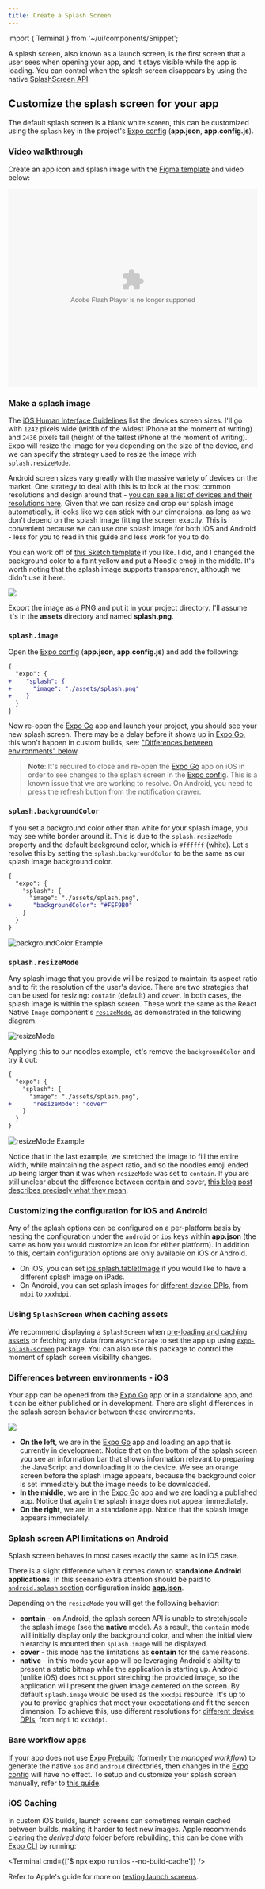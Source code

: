 ```yaml
---
title: Create a Splash Screen
---
```


import { Terminal } from '~/ui/components/Snippet';

A splash screen, also known as a launch screen, is the first screen that a user sees when opening your app, and it stays visible while the app is loading. You can control when the splash screen disappears by using the native [SplashScreen API](/versions/latest/sdk/splash-screen).

## Customize the splash screen for your app

The default splash screen is a blank white screen, this can be customized using the `splash` key in the project's [Expo config][expo-config] (**app.json**, **app.config.js**).

### Video walkthrough

Create an app icon and splash image with the [Figma template](https://www.figma.com/file/ddc0glVeILssZl0Dcn1lSS/App-Icon-and-Splash?node-id=0%3A1) and video below:

<object width="100%" height="400">
   <param name="movie" value="https://youtube.com/embed/mVOFvLSiJ_s" />
   <param name="wmode" value="transparent" />
   <embed src="https://youtube.com/embed/mVOFvLSiJ_s" type="application/x-shockwave-flash" wmode="transparent" width="100%" height="400" />
 </object>

### Make a splash image

The [iOS Human Interface Guidelines](https://developer.apple.com/design/human-interface-guidelines/foundations/layout#specifications) list the devices screen sizes. I'll go with `1242` pixels wide (width of the widest iPhone at the moment of writing) and `2436` pixels tall (height of the tallest iPhone at the moment of writing). Expo will resize the image for you depending on the size of the device, and we can specify the strategy used to resize the image with `splash.resizeMode`.

Android screen sizes vary greatly with the massive variety of devices on the market. One strategy to deal with this is to look at the most common resolutions and design around that - [you can see a list of devices and their resolutions here](https://material.io/resources/devices/). Given that we can resize and crop our splash image automatically, it looks like we can stick with our dimensions, as long as we don't depend on the splash image fitting the screen exactly. This is convenient because we can use one splash image for both iOS and Android - less for you to read in this guide and less work for you to do.

You can work off of [this Sketch template](https://github.com/expo/files/blob/b264c7f7bf2cacfbdb45640063988ab61dfbbe23/splash-template.sketch?raw=true) if you like. I did, and I changed the background color to a faint yellow and put a Noodle emoji in the middle. It's worth noting that the splash image supports transparency, although we didn't use it here.

![](/static/images/splash-example.png)

Export the image as a PNG and put it in your project directory. I'll assume it's in the **assets** directory and named **splash.png**.

### `splash.image`

Open the [Expo config][expo-config] (**app.json**, **app.config.js**) and add the following:

```diff
{
  "expo": {
+    "splash": {
+      "image": "./assets/splash.png"
+    }
  }
}
```

Now re-open the [Expo Go][expo-go] app and launch your project, you should see your new splash screen. There may be a delay before it shows up in [Expo Go][expo-go], this won't happen in custom builds, see: ["Differences between environments" below](#differences-between-environments).

> **Note**: It's required to close and re-open the [Expo Go][expo-go] app on iOS in order to see changes to the splash screen in the [Expo config][expo-config]. This is a known issue that we are working to resolve. On Android, you need to press the refresh button from the notification drawer.

### `splash.backgroundColor`

If you set a background color other than white for your splash image, you may see white border around it. This is due to the `splash.resizeMode` property and the default background color, which is `#ffffff` (white). Let's resolve this by setting the `splash.backgroundColor` to be the same as our splash image background color.

```diff
{
  "expo": {
    "splash": {
      "image": "./assets/splash.png",
+      "backgroundColor": "#FEF9B0"
    }
  }
}
```

![backgroundColor Example](/static/images/backgroundColor-noodles.png)

### `splash.resizeMode`

Any splash image that you provide will be resized to maintain its aspect ratio and to fit the resolution of the user's device. There are two strategies that can be used for resizing: `contain` (default) and `cover`. In both cases, the splash image is within the splash screen. These work the same as the React Native `Image` component's [`resizeMode`](/versions/latest/react-native/image/#resizemode), as demonstrated in the following diagram.

![resizeMode](/static/images/resizeMode.png)

Applying this to our noodles example, let's remove the `backgroundColor` and try it out:

```diff
{
  "expo": {
    "splash": {
      "image": "./assets/splash.png",
+      "resizeMode": "cover"
    }
  }
}
```

![resizeMode Example](/static/images/resizeMode-noodles.png)

Notice that in the last example, we stretched the image to fill the entire width, while maintaining the aspect ratio, and so the noodles emoji ended up being larger than it was when `resizeMode` was set to `contain`. If you are still unclear about the difference between contain and cover, [this blog post describes precisely what they mean](http://blog.vjeux.com/2013/image/css-container-and-cover.html).

### Customizing the configuration for iOS and Android

Any of the splash options can be configured on a per-platform basis by nesting the configuration under the `android` or `ios` keys within **app.json** (the same as how you would customize an icon for either platform). In addition to this, certain configuration options are only available on iOS or Android.

- On iOS, you can set [ios.splash.tabletImage](../workflow/configuration.md#tabletimage) if you would like to have a different splash image on iPads.
- On Android, you can set splash images for [different device DPIs](../workflow/configuration.md#android), from `mdpi` to `xxxhdpi`.

### Using `SplashScreen` when caching assets

We recommend displaying a `SplashScreen` when [pre-loading and caching assets](/guides/preloading-and-caching-assets/#pre-loading-and-caching-assets) or fetching any data from `AsyncStorage` to set the app up using [`expo-splash-screen`](/versions/latest/sdk/splash-screen) package. You can also use this package to control the moment of splash screen visibility changes.

### Differences between environments - iOS

Your app can be opened from the [Expo Go][expo-go] app or in a standalone app, and it can be either published or in development. There are slight differences in the splash screen behavior between these environments.

![](https://media.giphy.com/media/l378l98EI0VQdwRzy/giphy.gif)

- **On the left**, we are in the [Expo Go][expo-go] app and loading an app that is currently in development. Notice that on the bottom of the splash screen you see an information bar that shows information relevant to preparing the JavaScript and downloading it to the device. We see an orange screen before the splash image appears, because the background color is set immediately but the image needs to be downloaded.
- **In the middle**, we are in the [Expo Go][expo-go] app and we are loading a published app. Notice that again the splash image does not appear immediately.
- **On the right**, we are in a standalone app. Notice that the splash image appears immediately.

### Splash screen API limitations on Android

Splash screen behaves in most cases exactly the same as in iOS case.

There is a slight difference when it comes down to **standalone Android applications**.
In this scenario extra attention should be paid to [`android.splash` section](../workflow/configuration.md#android) configuration inside [**app.json**](../workflow/configuration.md#android).

Depending on the `resizeMode` you will get the following behavior:

- **contain** - on Android, the splash screen API is unable to stretch/scale the splash image (see the **native** mode). As a result, the `contain` mode will initially display only the background color, and when the initial view hierarchy is mounted then `splash.image` will be displayed.
- **cover** - this mode has the limitations as **contain** for the same reasons.
- **native** - in this mode your app will be leveraging Android's ability to present a static bitmap while the application is starting up. Android (unlike iOS) does not support stretching the provided image, so the application will present the given image centered on the screen. By default `splash.image` would be used as the `xxxdpi` resource. It's up to you to provide graphics that meet your expectations and fit the screen dimension. To achieve this, use different resolutions for [different device DPIs](../workflow/configuration.md#android), from `mdpi` to `xxxhdpi`.

### Bare workflow apps

If your app does not use [Expo Prebuild](/workflow/prebuild) (formerly the _managed workflow_) to generate the native `ios` and `android` directories, then changes in the [Expo config][expo-config] will have no effect. To setup and customize your splash screen manually, refer to [this guide](https://github.com/expo/expo/tree/main/packages/expo-splash-screen#-installation-in-bare-react-native-projects).

### iOS Caching

In custom iOS builds, launch screens can sometimes remain cached between builds, making it harder to test new images. Apple recommends clearing the _derived data_ folder before rebuilding, this can be done with [Expo CLI][expo-cli] by running:

<Terminal cmd={['$ npx expo run:ios --no-build-cache']} />

Refer to Apple's guide for more on [testing launch screens](https://developer.apple.com/documentation/technotes/tn3118-debugging-your-apps-launch-screen).

[expo-go]: https://expo.dev/expo-go
[expo-cli]: /workflow/expo-cli
[expo-config]: /workflow/configuration

